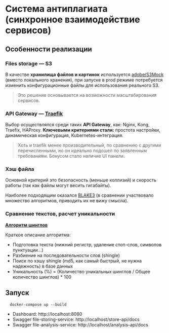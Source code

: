 # Система антиплагиата (синхронное взаимодействие сервисов)

## Особенности реализации

### Files storage — S3

В качестве **хранилища файлов и картинок** используется [adobe/S3Mock](https://github.com/adobe/S3Mock) (вместо локального хранения), при запуске в prod режиме потребуется изменить конфигурационные файлы для использования реального S3.

> Это решение основывается на возможности масштабирования сервисов.

### API Gateway — [Traefik](https://traefik.io/)

Выбор осуществлялся среди таких **API Gateway**, как: Nginx, Kong, Traefix, HAProxy.
**Ключевыми критериями стали:** простота настройки, динамическая конфигурация, Kubernetes-интеграция.

> Хоть и traefik менее производительный, по сравнению с другими перечисленными, но он идеально подошел по заявленным требованиям. Бонусом стало наличие UI панели.

### Хэш файла

Основной критерий это безопасность (меньше коллизий) и скорость работы (так как файлы могут весить гигабайты).

Наиболее подходящим оказался [BLAKE3](https://en.wikipedia.org/wiki/BLAKE_(hash_function)) (в сравнении участвовало множество алгоритмов, приводить их не вижу смысла).

### Сравнение текстов, расчет уникальности

**[Алгоритм шинглов](http://rcdl2007.pereslavl.ru/papers/paper_65_v1.pdf)** 

Краткое описание алгоритма:
- Подготовка текста (нижний регистр, удаление стоп-слов, символов пунктуации...)
- Разбиение на последовательности слов (shingle)
- Поиск по хэшу shingle (md5, как самый быстрый, не нужна надежность) в базе данных
- Уникальность (%) = (Количество уникальных шинглов / Общее количество шинглов) * 100

## Запуск
```shell
  docker-compose up --build
```

- Dashboard: http://localhost:8080
- Swagger file-storing-service: http://localhost/store-api/docs
- Swagger file-analysis-service: http://localhost/analysis-api/docs
